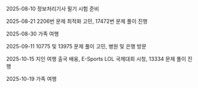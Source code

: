 2025-08-10
정보처리기사 필기 시험 준비

2025-08-21
2206번 문제 최적화 고민, 17472번 문제 풀이 진행

2025-08-30
가족 여행

2025-09-11
10775 및 13975 문제 풀이 고민, 병원 및 은행 방문

2025-10-15
지인 여행 출국 배웅, E-Sports LOL 국제대회 시청, 13334 문제 풀이 진행

2025-10-19
가족 여행